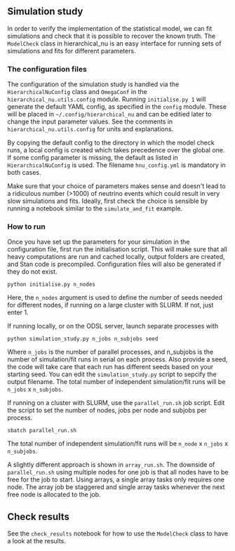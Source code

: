 ## Simulation study

In order to verify the implementation of the statistical model, we can fit simulations and check that it is possible to recover the known truth. The `ModelCheck` class in hierarchical_nu is an easy interface for running sets of simulations and fits for different parameters. 

### The configuration files

The configuration of the simulation study is handled via the `HierarchicalNuConfig` class and `OmegaConf` in the `hierarchical_nu.utils.config` module. Running `initialise.py 1` will generate the default YAML config, as specified in the `config` module. These will be placed in `~/.config/hierarchical_nu` and can be editied later to change the input parameter values. See the comments in `hierarchical_nu.utils.config` for units and explanations.

By copying the default config to the directory in which the model check runs, a local config is created which takes precedence over the global one. If some config parameter is missing, the default as listed in `HierarchicalNuConfig` is used. The filename `hnu_config.yml` is mandatory in both cases.

Make sure that your choice of parameters makes sense and doesn't lead to a ridiculous number (>1000) of neutrino events which could result in very slow simulations and fits. Ideally, first check the choice is sensible by running a notebook similar to the `simulate_and_fit` example. 

### How to run

Once you have set up the parameters for your simulation in the configuration file, first run the initialisation script. This will make sure that all heavy computations are run and cached locally, output folders are created, and Stan code is precompiled. Configuration files will also be generated if they do not exist.

```
python initialise.py n_nodes
```

Here, the `n_nodes` argument is used to define the number of seeds needed for different nodes, if running on a large cluster with SLURM. If not, just enter 1.

If running locally, or on the ODSL server, launch separate processes with

```
python simulation_study.py n_jobs n_subjobs seed
```

Where `n_jobs` is the number of parallel processes, and n_subjobs is the number of simulation/fit runs in serial on each process. Also provide a seed, the code will take care that each run has different seeds based on your starting seed. You can edit the `simulation_study.py` script to sepcify the output filename. The total number of independent simulation/fit runs will be `n_jobs` x `n_subjobs`. 

If running on a cluster with SLURM, use the `parallel_run.sh` job script. Edit the script to set the number of nodes, jobs per node and subjobs per process.

```
sbatch parallel_run.sh
```

The total number of independent simulation/fit runs will be `n_node` x `n_jobs` x `n_subjobs`.

A slightly different approach is shown in `array_run.sh`. The downside of `parallel_run.sh` using multiple nodes for one job is that all nodes have to be free for the job to start. Using arrays, a single array tasks only requires one node. The array job be staggered and single array tasks whenever the next free node is allocated to the job.

## Check results

See the `check_results` notebook for how to use the `ModelCheck` class to have a look at the results.
